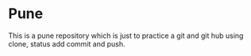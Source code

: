 # Pune
This is a pune repository which is just to practice a git and git hub
using clone,
status
add
commit
and push.